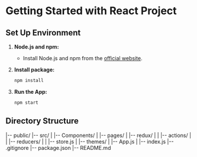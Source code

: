 # Getting Started with React Project

## Set Up Environment

1. **Node.js and npm:**
   - Install Node.js and npm from the [official website](https://nodejs.org/).

2. **Install package:**
   ```bash
   npm install

3. **Run the App:**
   ```bash
   npm start

## Directory Structure


|-- public/
|-- src/
|   |-- Components/
|   |-- pages/
|   |-- redux/
|   |   |-- actions/
|   |   |-- reducers/
|   |   |-- store.js
|   |-- themes/
|   |-- App.js
|   |-- index.js
|-- .gitignore
|-- package.json
|-- README.md


